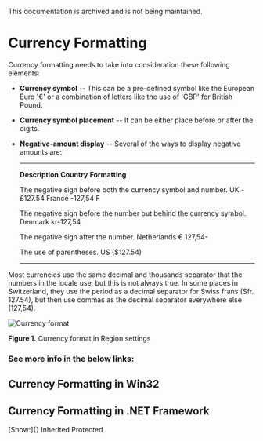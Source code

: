 This documentation is archived and is not being maintained.

# Currency Formatting

Currency formatting needs to take into consideration these following elements:

-   **Currency symbol** -- This can be a pre-defined symbol like the European Euro '€' or a combination of letters like the use of 'GBP' for British Pound.
-   **Currency symbol placement** -- It can be either place before or after the digits.
-   **Negative-amount display** -- Several of the ways to display negative amounts are:
      --------------------------------------------------------------------- ------------- ----------------
      **Description**                                                       **Country**   **Formatting**

      The negative sign before both the currency symbol and number.         UK            -£127.54
                                                                            France        -127,54 F

      The negative sign before the number but behind the currency symbol.   Denmark       kr-127,54

      The negative sign after the number.                                   Netherlands   € 127,54-

      The use of parentheses.                                               US            (\$127.54)
      --------------------------------------------------------------------- ------------- ----------------

Most currencies use the same decimal and thousands separator that the numbers in the locale use, but this is not always true. In some places in Switzerland, they use the period as a decimal separator for Swiss frans (Sfr. 127.54), but then use commas as the decimal separator everywhere else (127,54).

![Currency format](https://i-msdn.sec.s-msft.com/dynimg/IC848905.jpg "Currency format") 

**Figure 1.** Currency format in Region settings

### See more info in the below links:

[](https://msdn.microsoft.com/en-us/library/mt691866)
## Currency Formatting in Win32

[](https://msdn.microsoft.com/en-us/library/mt691867)
## Currency Formatting in .NET Framework

[Show:]{} Inherited Protected
